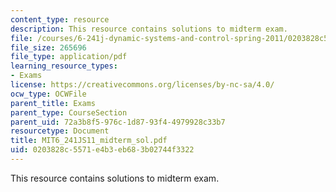 ```yaml
---
content_type: resource
description: This resource contains solutions to midterm exam.
file: /courses/6-241j-dynamic-systems-and-control-spring-2011/0203828c5571e4b3eb683b02744f3322_MIT6_241JS11_midterm_sol.pdf
file_size: 265696
file_type: application/pdf
learning_resource_types:
- Exams
license: https://creativecommons.org/licenses/by-nc-sa/4.0/
ocw_type: OCWFile
parent_title: Exams
parent_type: CourseSection
parent_uid: 72a3b8f5-976c-1d87-93f4-4979928c33b7
resourcetype: Document
title: MIT6_241JS11_midterm_sol.pdf
uid: 0203828c-5571-e4b3-eb68-3b02744f3322
---
```

This resource contains solutions to midterm exam.